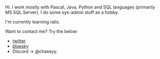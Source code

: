 Hi. I work mostly with Pascal, Java, Python and SQL languages (primarily MS SQL Server). I do some sys-admin stuff as a hobby.

I'm currently learning rails. 

Want to contact me? Try the below: 
- [twitter](https://x.com/ActuallyChaseyy)
- [bluesky](https://bsky.app/profile/chaseyy.bsky.social)
- Discord -> @chaseyy.
